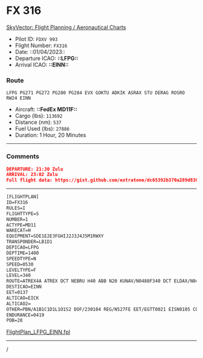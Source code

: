 # FX 316

[SkyVector: Flight Planning / Aeronautical Charts](https://skyvector.com/?ll=51.484119586716105,-5.912841785985438&chart=301&zoom=9&fpl=M085F340%20LFPG%20ATREX%20NEBRU%20H40%20ABB%20N20%20KUNAV%20ELDAX%20N20%20EVEXU%20GWC%20NIBDA%20N14%20KENET%20Q63%20STU%20L9%20SLANY%20DIMUS%20TIPUR%20TIPUR2D%20EINN)

- Pilot ID: `FDXV 993`
- Flight Number: `FX316`
- Date: ::01/04/2023::
- Departure ICAO: **::LFPG::**
- Arrival ICAO: **::EINN::**

### Route

```other
LFPG PG271 PG272 PG280 PG284 EVX GOKTU ADKIK ASRAX STU DERAG ROSRO RW24 EINN
```

- Aircraft: **::FedEx MD11F::**
- Cargo (lbs): `113692`
- Distance (nm):  `537`
- Fuel Used (lbs): `27886`
- Duration: 1 Hour, 20 Minutes

---

### Comments

```json
DEPARTURE: 21:30 Zulu
ARRIVAL: 23:02 Zulu
Full flight data: https://gist.github.com/extratone/dc65392b370a289d830ca7446e2158eb
```

---

```xml
[FLIGHTPLAN]
ID=FX316
RULES=I
FLIGHTTYPE=S
NUMBER=1
ACTYPE=MD11
WAKECAT=H
EQUIPMENT=SDE1E2E3FGHIJ2J3J4J5M1RWXY
TRANSPONDER=LB1D1
DEPICAO=LFPG
DEPTIME=1400
SPEEDTYPE=N
SPEED=0530
LEVELTYPE=F
LEVEL=340
ROUTE=ATREX4A ATREX DCT NEBRU H40 ABB N20 KUNAV/N0480F340 DCT ELDAX/N0476F240 N20 EVEXU DCT GWC DCT NIBDA N14 KENET Q63 STU L9 SLANY DCT DIMUS DCT TIPUR TIPUR2D
DESTICAO=EINN
EET=0137
ALTICAO=EICK
ALTICAO2=
OTHER=PBN/A1B1C1D1L1O1S2 DOF/230104 REG/N527FE EET/EGTT0021 EISN0105 CODE/A78546 OPR/FX PER/D RMK/TCAS SIMBRIEF
ENDURANCE=0419
POB=28
```

[FlightPlan_LFPG_EINN.fpl](FX%20316.assets/FlightPlan_LFPG_EINN.fpl)

---

/

